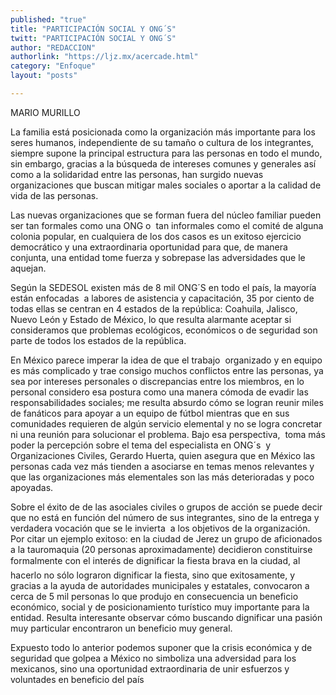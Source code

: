 ```yaml
---
published: "true"
title: "PARTICIPACIÓN SOCIAL Y ONG´S"
twitt: "PARTICIPACIÓN SOCIAL Y ONG´S"
author: "REDACCION"
authorlink: "https://ljz.mx/acercade.html"
category: "Enfoque"
layout: "posts"

---
```



  MARIO MURILLO



  La familia está posicionada como la organización más importante para los seres humanos, independiente de su tamaño o cultura de los integrantes, siempre supone la principal estructura para las personas en todo el mundo, sin embargo, gracias a la búsqueda de intereses comunes y generales así como a la solidaridad entre las personas, han surgido nuevas organizaciones que buscan mitigar males sociales o aportar a la calidad de vida de las personas.



  Las nuevas organizaciones que se forman fuera del núcleo familiar pueden ser tan formales como una ONG o  tan informales como el comité de alguna colonia popular, en cualquiera de los dos casos es un exitoso ejercicio democrático y una extraordinaria oportunidad para que, de manera conjunta, una entidad tome fuerza y sobrepase las adversidades que le aquejan.



  Según la SEDESOL existen más de 8 mil ONG´S en todo el país, la mayoría están enfocadas  a labores de asistencia y capacitación, 35 por ciento de todas ellas se centran en 4 estados de la república: Coahuila, Jalisco, Nuevo León y Estado de México, lo que resulta alarmante aceptar si consideramos que problemas ecológicos, económicos o de seguridad son parte de todos los estados de la república.



  En México parece imperar la idea de que el trabajo  organizado y en equipo es más complicado y trae consigo muchos conflictos entre las personas, ya sea por intereses personales o discrepancias entre los miembros, en lo personal considero esa postura como una manera cómoda de evadir las responsabilidades sociales; me resulta absurdo cómo se logran reunir miles de fanáticos para apoyar a un equipo de fútbol mientras que en sus comunidades requieren de algún servicio elemental y no se logra concretar ni una reunión para solucionar el problema. Bajo esa perspectiva,  toma más poder la percepción sobre el tema del especialista en ONG´s  y Organizaciones Civiles, Gerardo Huerta, quien asegura que en México las personas cada vez más tienden a asociarse en temas menos relevantes y que las organizaciones más elementales son las más deterioradas y poco apoyadas.



  Sobre el éxito de de las asociales civiles o grupos de acción se puede decir que no está en función del número de sus integrantes, sino de la entrega y verdadera vocación que se le invierta  a los objetivos de la organización. Por citar un ejemplo exitoso: en la ciudad de Jerez un grupo de aficionados a la tauromaquia (20 personas aproximadamente) decidieron constituirse formalmente con el interés de dignificar la fiesta brava en la ciudad, al hacerlo no sólo lograron dignificar la fiesta, sino que exitosamente, y gracias a la ayuda de autoridades municipales y estatales, convocaron a cerca de 5 mil personas lo que produjo en consecuencia un beneficio económico, social y de posicionamiento turístico muy importante para la entidad. Resulta interesante observar cómo buscando dignificar una pasión muy particular encontraron un beneficio muy general.



  Expuesto todo lo anterior podemos suponer que la crisis económica y de seguridad que golpea a México no simboliza una adversidad para los mexicanos, sino una oportunidad extraordinaria de unir esfuerzos y voluntades en beneficio del país

